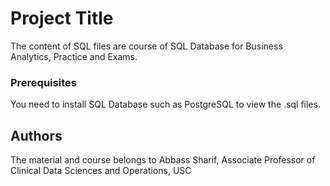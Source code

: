 # Project Title

The content of SQL files are course of SQL Database for Business Analytics, Practice and Exams.

### Prerequisites

You need to install SQL Database such as PostgreSQL to view the .sql files.

## Authors

The material and course belongs to Abbass Sharif, Associate Professor of Clinical Data Sciences and Operations, USC


